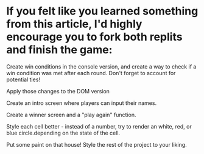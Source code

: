 # If you felt like you learned something from this article, I'd highly encourage you to fork both replits and finish the game:

Create win conditions in the console version, and create a way to check if a win condition was met after each round. 
Don't forget to account for potential ties!

Apply those changes to the DOM version

Create an intro screen where players can input their names.

Create a winner screen and a "play again" function.

Style each cell better - instead of a number, try to render an white, red, or blue circle.depending on the state of the cell.

Put some paint on that house! Style the rest of the project to your liking.